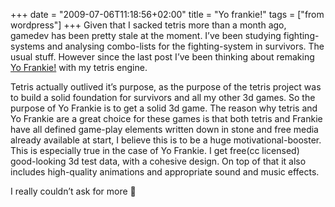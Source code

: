 +++
date = "2009-07-06T11:18:56+02:00"
title = "Yo frankie!"
tags = ["from wordpress"]
+++
Given that I sacked tetris more than a month ago, gamedev has been pretty stale at the moment. I’ve been studying fighting-systems and analysing combo-lists for the fighting-system in survivors. The usual stuff. However since the last post I’ve been thinking about remaking [Yo Frankie!](http://www.yofrankie.org/) with my tetris engine.

Tetris actually outlived it’s purpose, as the purpose of the tetris project was to build a solid foundation for survivors and all my other 3d games. So the purpose of Yo Frankie is to get a solid 3d game. The reason why tetris and Yo Frankie are a great choice for these games is that both tetris and Frankie have all defined game-play elements written down in stone and free media already available at start, I believe this is to be a huge motivational-booster. This is especially true in the case of Yo Frankie. I get free(cc licensed) good-looking 3d test data, with a cohesive design. On top of that it also includes high-quality animations and appropriate sound and music effects.

I really couldn’t ask for more 🙂
